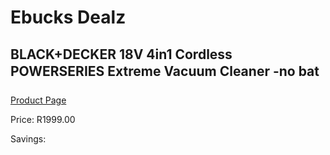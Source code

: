 
# Ebucks Dealz
## BLACK+DECKER 18V 4in1 Cordless POWERSERIES Extreme Vacuum Cleaner -no bat
[Product Page](https://www.ebucks.com/web/shop/productSelected.do?prodId=1069225602&catId=998409624)

Price: R1999.00

Savings: 


	